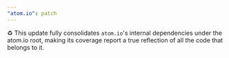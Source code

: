 ```yaml
---
"atom.io": patch
---
```


♻️ This update fully consolidates `atom.io`'s internal dependencies under the atom.io root, making its coverage report a true reflection of all the code that belongs to it.
